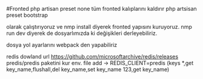 #Fronted 
php artisan preset none
tüm fronted kalıplarını kaldırır
php artsisan preset bootstrap 

olarak çalıştırıyoruz ve  nmp install diyerek fronted yapısını kuruyoruz.
nmp run dev diyerek de dosyarlımızda ki değişikleri derleyebiliriz.

dosya yol ayarlarını webpack den yapabiliriz

redis dowland url
https://github.com/microsoftarchive/redis/releases
predis/predis paketini kur
env. file add -> REDIS_CLIENT=predis
(keys *,get key_name,flushall,del key_name,set  key_name 123,get key_name)
